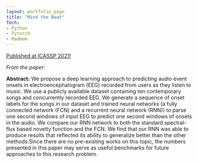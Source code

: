 ```yaml
---
layout: portfolio_page
title: "Mind the Beat"
Tech:
- Python
- Pytorch
- Madmom
---
```


[Published at ICASSP 2021!](https://ieeexplore.ieee.org/abstract/document/9414245)

_From the paper_:

**Abstract:**
We propose a deep learning approach to predicting audio event onsets in electroencephalogram (EEG) recorded from users as they listen to music. We use a publicly available dataset containing ten contemporary songs and concurrently recorded EEG. We generate a sequence of onset labels for the songs in our dataset and trained neural networks (a fully connected network (FCN) and a recurrent neural network (RNN)) to parse one second windows of input EEG to predict one second windows of onsets in the audio. We compare our RNN network to both the standard spectral-flux based novelty function and the FCN. We find that our RNN was able to produce results that reflected its ability to generalize better than the other methods.Since there are no pre-existing works on this topic, the numbers presented in this paper may serve as useful benchmarks for future approaches to this research problem.